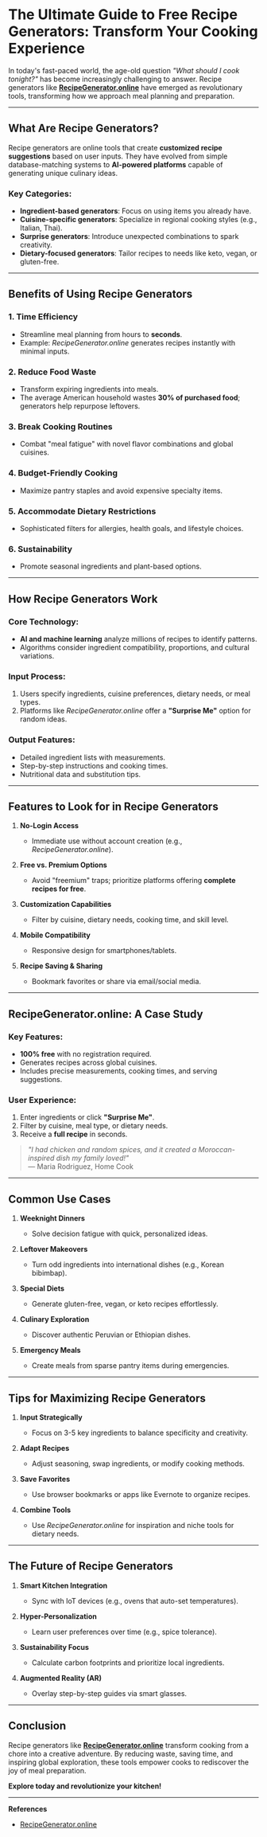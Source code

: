 # The Ultimate Guide to Free Recipe Generators: Transform Your Cooking Experience  

In today's fast-paced world, the age-old question *"What should I cook tonight?"* has become increasingly challenging to answer. Recipe generators like **[RecipeGenerator.online](https://recipegenerator.online)** have emerged as revolutionary tools, transforming how we approach meal planning and preparation.  

---

## What Are Recipe Generators?  
Recipe generators are online tools that create **customized recipe suggestions** based on user inputs. They have evolved from simple database-matching systems to **AI-powered platforms** capable of generating unique culinary ideas.  

### Key Categories:  
- **Ingredient-based generators**: Focus on using items you already have.  
- **Cuisine-specific generators**: Specialize in regional cooking styles (e.g., Italian, Thai).  
- **Surprise generators**: Introduce unexpected combinations to spark creativity.  
- **Dietary-focused generators**: Tailor recipes to needs like keto, vegan, or gluten-free.  

---

## Benefits of Using Recipe Generators  

### 1. Time Efficiency  
- Streamline meal planning from hours to **seconds**.  
- Example: *RecipeGenerator.online* generates recipes instantly with minimal inputs.  

### 2. Reduce Food Waste  
- Transform expiring ingredients into meals.  
- The average American household wastes **30% of purchased food**; generators help repurpose leftovers.  

### 3. Break Cooking Routines  
- Combat "meal fatigue" with novel flavor combinations and global cuisines.  

### 4. Budget-Friendly Cooking  
- Maximize pantry staples and avoid expensive specialty items.  

### 5. Accommodate Dietary Restrictions  
- Sophisticated filters for allergies, health goals, and lifestyle choices.  

### 6. Sustainability  
- Promote seasonal ingredients and plant-based options.  

---

## How Recipe Generators Work  

### Core Technology:  
- **AI and machine learning** analyze millions of recipes to identify patterns.  
- Algorithms consider ingredient compatibility, proportions, and cultural variations.  

### Input Process:  
1. Users specify ingredients, cuisine preferences, dietary needs, or meal types.  
2. Platforms like *RecipeGenerator.online* offer a **"Surprise Me"** option for random ideas.  

### Output Features:  
- Detailed ingredient lists with measurements.  
- Step-by-step instructions and cooking times.  
- Nutritional data and substitution tips.  

---

## Features to Look for in Recipe Generators  

1. **No-Login Access**  
   - Immediate use without account creation (e.g., *RecipeGenerator.online*).  

2. **Free vs. Premium Options**  
   - Avoid "freemium" traps; prioritize platforms offering **complete recipes for free**.  

3. **Customization Capabilities**  
   - Filter by cuisine, dietary needs, cooking time, and skill level.  

4. **Mobile Compatibility**  
   - Responsive design for smartphones/tablets.  

5. **Recipe Saving & Sharing**  
   - Bookmark favorites or share via email/social media.  

---

## RecipeGenerator.online: A Case Study  

### Key Features:  
- **100% free** with no registration required.  
- Generates recipes across global cuisines.  
- Includes precise measurements, cooking times, and serving suggestions.  

### User Experience:  
1. Enter ingredients or click **"Surprise Me"**.  
2. Filter by cuisine, meal type, or dietary needs.  
3. Receive a **full recipe** in seconds.  

> *"I had chicken and random spices, and it created a Moroccan-inspired dish my family loved!"*  
> — Maria Rodriguez, Home Cook  

---

## Common Use Cases  

1. **Weeknight Dinners**  
   - Solve decision fatigue with quick, personalized ideas.  

2. **Leftover Makeovers**  
   - Turn odd ingredients into international dishes (e.g., Korean bibimbap).  

3. **Special Diets**  
   - Generate gluten-free, vegan, or keto recipes effortlessly.  

4. **Culinary Exploration**  
   - Discover authentic Peruvian or Ethiopian dishes.  

5. **Emergency Meals**  
   - Create meals from sparse pantry items during emergencies.  

---

## Tips for Maximizing Recipe Generators  

1. **Input Strategically**  
   - Focus on 3-5 key ingredients to balance specificity and creativity.  

2. **Adapt Recipes**  
   - Adjust seasoning, swap ingredients, or modify cooking methods.  

3. **Save Favorites**  
   - Use browser bookmarks or apps like Evernote to organize recipes.  

4. **Combine Tools**  
   - Use *RecipeGenerator.online* for inspiration and niche tools for dietary needs.  

---

## The Future of Recipe Generators  

1. **Smart Kitchen Integration**  
   - Sync with IoT devices (e.g., ovens that auto-set temperatures).  

2. **Hyper-Personalization**  
   - Learn user preferences over time (e.g., spice tolerance).  

3. **Sustainability Focus**  
   - Calculate carbon footprints and prioritize local ingredients.  

4. **Augmented Reality (AR)**  
   - Overlay step-by-step guides via smart glasses.  

---

## Conclusion  
Recipe generators like **[RecipeGenerator.online](https://recipegenerator.online)** transform cooking from a chore into a creative adventure. By reducing waste, saving time, and inspiring global exploration, these tools empower cooks to rediscover the joy of meal preparation.  

**Explore today and revolutionize your kitchen!**  

---

**References**  
- [RecipeGenerator.online](https://recipegenerator.online)  
